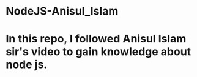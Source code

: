 # NodeJS-Anisul_Islam

# In  this repo, I followed Anisul Islam sir's video to gain knowledge about node js.
